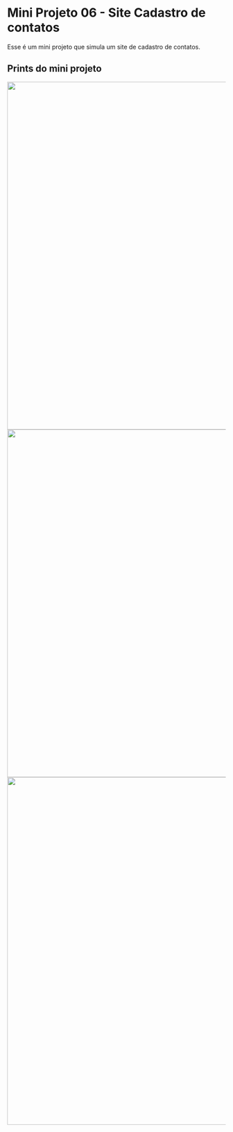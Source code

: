 # Mini Projeto 06 - Site Cadastro de contatos

Esse é um mini projeto que simula um site de cadastro de contatos.

## Prints do mini projeto

<img width='800' src='https://user-images.githubusercontent.com/94030286/176564223-52413817-aefe-4f5a-8368-524070c2a455.png'/>
<img width='800' src='https://user-images.githubusercontent.com/94030286/176564046-1d5c081e-a98f-4444-a6f5-b6e67df5a6e7.png'/>
<img width='800' src='https://user-images.githubusercontent.com/94030286/176564017-55e16828-51f6-471f-b7f8-9caa231cbe74.png'/>

